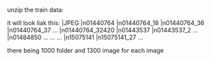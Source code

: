 unzip the train data:

it will look liak this:
|JPEG
   |n01440764
      |n01440764_18
      |n01440764_36
	  |n01440764_37
      ...
      |n01440764_32420
   |n01443537
      |n01443537_2
      ...
   |n01484850
      ...
   ...
      ...
   |n15075141
      |n15075141_27
      ...


there being 1000 folder and 1300 image for each image
